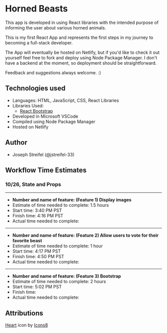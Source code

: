 # Horned Beasts

This app is developed in using React libraries with the intended purpose of informing the user about various horned animals.

This is my first React App and represents the first steps in my journey to becoming a full-stack developer.

The App will eventually be hosted on Netlify, but if you'd like to check it out yourself feel free to fork and deploy using Node Package Manager. I don't have a backend at the moment, so deployment should be straightforward.

Feedback and suggestions always welcome. :)

## Technologies used

* Languages: HTML, JavaScript, CSS, React Libraries
* Libraries Used:
  * [React Bootstrap](https://react-bootstrap.netlify.app/)
* Developed in Microsoft VSCode
* Compiled using Node Package Manager
* Hosted on Netlify

## Author

* Joseph Streifel (@jstreifel-33)

## Workflow Time Estimates

### 10/26, State and Props

---

* **Number and name of feature: (Feature 1) Display images**
* Estimate of time needed to complete: 1.5 hours
* Start time: 3:40 PM PST
* Finish time: 4:16 PM PST
* Actual time needed to complete:

---

* **Number and name of feature: (Feature 2) Allow users to vote for their favorite beast**
* Estimate of time needed to complete: 1 hour
* Start time: 4:17 PM PST
* Finish time: 4:50 PM PST
* Actual time needed to complete:

---

* **Number and name of feature: (Feature 3) Bootstrap**
* Estimate of time needed to complete: 2 hours
* Start time: 5:02 PM PST
* Finish time:
* Actual time needed to complete:


## Attributions

<!-- Heart Icon -->
<a target="_blank" href="https://icons8.com/icon/DFU1kReSUccu/heart">Heart</a> icon by <a target="_blank" href="https://icons8.com">Icons8</a>